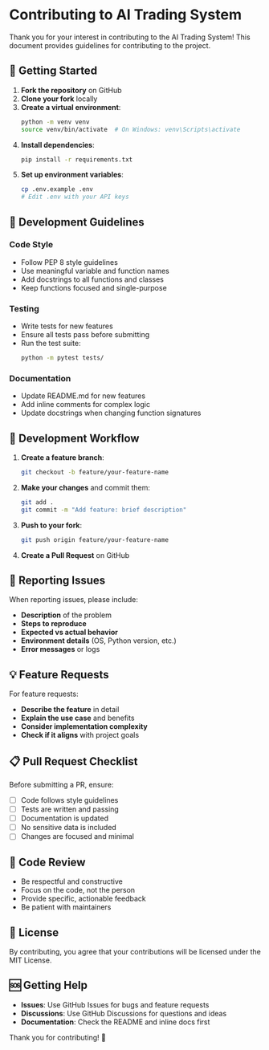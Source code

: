 # Contributing to AI Trading System

Thank you for your interest in contributing to the AI Trading System! This document provides guidelines for contributing to the project.

## 🚀 Getting Started

1. **Fork the repository** on GitHub
2. **Clone your fork** locally
3. **Create a virtual environment**:
   ```bash
   python -m venv venv
   source venv/bin/activate  # On Windows: venv\Scripts\activate
   ```
4. **Install dependencies**:
   ```bash
   pip install -r requirements.txt
   ```
5. **Set up environment variables**:
   ```bash
   cp .env.example .env
   # Edit .env with your API keys
   ```

## 📝 Development Guidelines

### Code Style
- Follow PEP 8 style guidelines
- Use meaningful variable and function names
- Add docstrings to all functions and classes
- Keep functions focused and single-purpose

### Testing
- Write tests for new features
- Ensure all tests pass before submitting
- Run the test suite:
  ```bash
  python -m pytest tests/
  ```

### Documentation
- Update README.md for new features
- Add inline comments for complex logic
- Update docstrings when changing function signatures

## 🔧 Development Workflow

1. **Create a feature branch**:
   ```bash
   git checkout -b feature/your-feature-name
   ```

2. **Make your changes** and commit them:
   ```bash
   git add .
   git commit -m "Add feature: brief description"
   ```

3. **Push to your fork**:
   ```bash
   git push origin feature/your-feature-name
   ```

4. **Create a Pull Request** on GitHub

## 🐛 Reporting Issues

When reporting issues, please include:
- **Description** of the problem
- **Steps to reproduce**
- **Expected vs actual behavior**
- **Environment details** (OS, Python version, etc.)
- **Error messages** or logs

## 💡 Feature Requests

For feature requests:
- **Describe the feature** in detail
- **Explain the use case** and benefits
- **Consider implementation complexity**
- **Check if it aligns** with project goals

## 📋 Pull Request Checklist

Before submitting a PR, ensure:
- [ ] Code follows style guidelines
- [ ] Tests are written and passing
- [ ] Documentation is updated
- [ ] No sensitive data is included
- [ ] Changes are focused and minimal

## 🤝 Code Review

- Be respectful and constructive
- Focus on the code, not the person
- Provide specific, actionable feedback
- Be patient with maintainers

## 📄 License

By contributing, you agree that your contributions will be licensed under the MIT License.

## 🆘 Getting Help

- **Issues**: Use GitHub Issues for bugs and feature requests
- **Discussions**: Use GitHub Discussions for questions and ideas
- **Documentation**: Check the README and inline docs first

Thank you for contributing! 🎉 